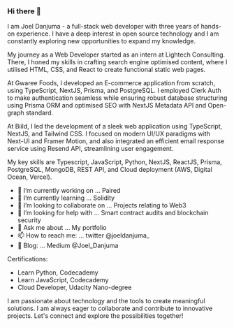 ### Hi there 👋

I am Joel Danjuma - a full-stack web developer with three years of hands-on experience. I have a deep interest in open source technology and I am constantly exploring new opportunities to expand my knowledge.

My journey as a Web Developer started as an intern at Lightech Consulting. There, I honed my skills in crafting search engine optimised content, where I utilised HTML, CSS, and React to create functional static web pages.

At Gwaree Foods, I developed an E-commerce application from scratch, using TypeScript, NextJS, Prisma, and PostgreSQL. I employed Clerk Auth to make authentication seamless while ensuring robust database structuring using Prisma ORM and optimised SEO with NextJS Metadata API and Open-graph standard.

At Biild, I led the development of a sleek web application using TypeScript, NextJS, and Tailwind CSS. I focused on modern UI/UX paradigms with Next-UI and Framer Motion, and also integrated an efficient email response service using Resend API, streamlining user engagement.

My key skills are Typescript, JavaScript, Python, NextJS, ReactJS, Prisma, PostgreSQL, MongoDB, REST API, and Cloud deployment (AWS, Digital Ocean, Vercel).

- 🔭 I’m currently working on ... Paired
- 🌱 I’m currently learning ... Solidity
- 👯 I’m looking to collaborate on ... Projects relating to Web3
- 🤔 I’m looking for help with ... Smart contract audits and blockchain security
- 💬 Ask me about ... My portfolio
- 📫 How to reach me: ... twitter @joeldanjuma_ 
- 🧩 Blog: ... Medium @Joel_Danjuma
  
Certifications:
- Learn Python, Codecademy
- Learn JavaScript, Codecademy
- Cloud Developer, Udacity Nano-degree

I am passionate about technology and the tools to create meaningful solutions. I am always eager to collaborate and contribute to innovative projects. Let's connect and explore the possibilities together!


